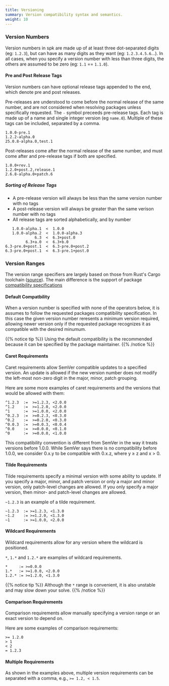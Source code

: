 ```yaml
---
title: Versioning
summary: Version compatibility syntax and semantics.
weight: 10
---
```

### Version Numbers

Version numbers in spk are made up of at least three dot-separated digits (eg: `1.2.3`), but can have as many digits as they want (eg: `1.2.3.4.5.6`...). In all cases, when you specify a version number with less than three digits, the others are assumed to be zero (eg: `1.1` == `1.1.0`).

#### Pre and Post Release Tags

Version numbers can have optional release tags appended to the end, which denote pre and post releases.

Pre-releases are understood to come before the normal release of the same number, and are not considered when resolving packages unless specifically requested. The `-` symbol preceeds pre-release tags. Each tag is made up of a name and single integer version (eg `name.0`). Multiple of these tags can be included, separated by a comma.

```
1.0.0-pre.1
1.2.2-alpha.0
25.0.8-alpha.0,test.1
```

Post-releases come after the normal release of the same number, and must come after and pre-release tags if both are specified.

```
1.0.0+rev.1
1.2.0+post.2,release.1
2.6.8-alpha.0+patch.6
```

##### Sorting of Release Tags

- A pre-release version will always be less than the same version number with no tags
- A post-release version will always be greater than the same verison number with no tags
- All release tags are sorted alphabetically, and by number

```
   1.0.0-alpha.1  <  1.0.0
   1.0.0-alpha.2  <  1.0.0-alpha.3
             6.3  <  6.3+post.0
         6.3+a.0  <  6.3+b.0
6.3-pre.0+post.1  <  6.3-pre.0+post.2
6.3-pre.0+post.1  <  6.3-pre.1+post.0
```

### Version Ranges

The version range specifiers are largely based on those from Rust's Cargo toolchain ([source](https://doc.rust-lang.org/cargo/reference/specifying-dependencies.html)). The main difference is the support of package [compatibility specifications](../spec#Compatibility)

#### Default Compatbility

When a version number is specified with none of the operators below, it is assumes to follow the requested packages compatibility specification. In this case the given version number reresents a minimum version required, allowing newer version only if the requested package recognizes it as compatible with the desired minumum.

{{% notice tip %}}
Using the default compatibility is the recommended because it can be specified by the package maintainer.
{{% /notice %}}

#### Caret Requirements

Caret requirements allow SemVer compatible updates to a specified version. An update is allowed if the new version number does not modify the left-most non-zero digit in the major, minor, patch grouping.

Here are some more examples of caret requirements and the versions that would be allowed with them:

```
^1.2.3  :=  >=1.2.3, <2.0.0
^1.2    :=  >=1.2.0, <2.0.0
^1      :=  >=1.0.0, <2.0.0
^0.2.3  :=  >=0.2.3, <0.3.0
^0.2    :=  >=0.2.0, <0.3.0
^0.0.3  :=  >=0.0.3, <0.0.4
^0.0    :=  >=0.0.0, <0.1.0
^0      :=  >=0.0.0, <1.0.0
```

This compatibility convention is different from SemVer in the way it treats versions before 1.0.0. While SemVer says there is no compatibility before 1.0.0, we consider 0.x.y to be compatible with 0.x.z, where y ≥ z and x > 0.

#### Tilde Requirements

Tilde requirements specify a minimal version with some ability to update. If you specify a major, minor, and patch version or only a major and minor version, only patch-level changes are allowed. If you only specify a major version, then minor- and patch-level changes are allowed.

`~1.2.3` is an example of a tilde requirement.

```
~1.2.3  := >=1.2.3, <1.3.0
~1.2    := >=1.2.0, <1.3.0
~1      := >=1.0.0, <2.0.0
```

#### Wildcard Requirements

Wildcard requirements allow for any version where the wildcard is positioned.

`*`, `1.*` and `1.2.*` are examples of wildcard requirements.

```
*     := >=0.0.0
1.*   := >=1.0.0, <2.0.0
1.2.* := >=1.2.0, <1.3.0
```

{{% notice tip %}}
Although the `*` range is convenient, it is also unstable and may slow down your solve.
{{% /notice %}}

#### Comparison Requirements

Comparison requirements allow manually specifying a version range or an exact version to depend on.

Here are some examples of comparison requirements:

```
>= 1.2.0
> 1
< 2
= 1.2.3
```

#### Multiple Requirements

As shown in the examples above, multiple version requirements can be separated with a comma, e.g., `>= 1.2, < 1.5`.
